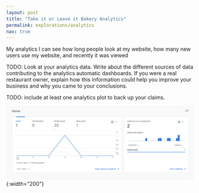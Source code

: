 ```yaml
---
layout: post
title: "Take it or Leave it Bakery Analytics"
permalink: explorations/analytics
nav: true
---
```


My analytics I can see how long people look at my website, how many new users use my website, and recently it was viewed

TODO: Look at your analytics data. Write about the
different sources of data contributing to the analytics automatic dashboards.
If you were a real restaurant owner, explain how this information could help
you improve your business and why you came to your conclusions.

TODO: include at least one analytics plot to back up your claims.

![lettuce](./assets/images/Image-02.png){:width="200"}
